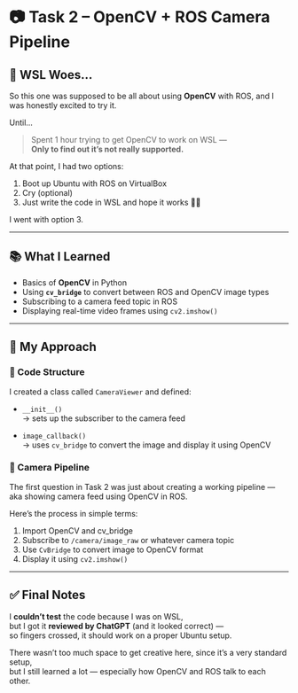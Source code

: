 # 📷 Task 2 – OpenCV + ROS Camera Pipeline

## 🤕 WSL Woes...

So this one was supposed to be all about using **OpenCV** with ROS, and I was honestly excited to try it.

Until...

> Spent 1 hour trying to get OpenCV to work on WSL —  
> **Only to find out it’s not really supported.**

At that point, I had two options:
1. Boot up Ubuntu with ROS on VirtualBox
2. Cry (optional)
3. Just write the code in WSL and hope it works 🤷‍♂️

I went with option 3.

---

## 📚 What I Learned

- Basics of **OpenCV** in Python
- Using **`cv_bridge`** to convert between ROS and OpenCV image types
- Subscribing to a camera feed topic in ROS
- Displaying real-time video frames using `cv2.imshow()`

---

## 🧠 My Approach

### 🔧 Code Structure

I created a class called `CameraViewer` and defined:

- `__init__()`  
  → sets up the subscriber to the camera feed

- `image_callback()`  
  → uses `cv_bridge` to convert the image and display it using OpenCV

### 🎥 Camera Pipeline

The first question in Task 2 was just about creating a working pipeline —  
aka showing camera feed using OpenCV in ROS.

Here’s the process in simple terms:
1. Import OpenCV and cv_bridge
2. Subscribe to `/camera/image_raw` or whatever camera topic
3. Use `CvBridge` to convert image to OpenCV format
4. Display it using `cv2.imshow()`

---

## ✅ Final Notes

I **couldn’t test** the code because I was on WSL,  
but I got it **reviewed by ChatGPT** (and it looked correct) —  
so fingers crossed, it should work on a proper Ubuntu setup.

There wasn’t too much space to get creative here, since it’s a very standard setup,  
but I still learned a lot — especially how OpenCV and ROS talk to each other.
